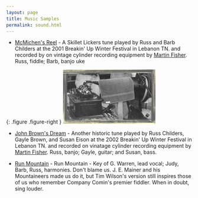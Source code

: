 ```yaml
---
layout: page
title: Music Samples
permalink: sound.html
---
```


* [McMichen's Reel](assets/music/Mcmichen.mp3) - A Skillet Lickers tune played
by Russ and Barb Childers at the 2001 Breakin' Up Winter Festival in Lebanon TN.
and recorded by on vintage cylinder recording equipment by [Martin
Fisher](mailto:nipper@nc5.infi.net). Russ, fiddle; Barb, banjo uke

{: .figure .figure-right }
![Vintage Wax Recording Machine](assets/images/wax.jpg "Vintage Wax Recording Machine")

* [John Brown's Dream](assets/music/John_Brown.mp3) - Another historic tune
played by Russ Childers, Gayle Brown, and Susan Eison at the 2002 Breakin' Up
Winter Festival in Lebanon TN. and recorded on vinatage cylinder recording
equipment by [Martin Fisher](mailto:nipper@nc5.infi.net). Russ, banjo; Gayle,
guitar; and Susan, bass.

* [Run Mountain](assets/music/Run_Mountain.mp3) - Run Mountain - Key of G.
Warren, lead vocal; Judy, Barb, Russ, harmonies. Don't blame us. J. E. Mainer
and his Mountaineers made us do it, but Tim Wilson's version still inspires
those of us who remember Company Comin's premier fiddler. When in doubt, sing
louder.
